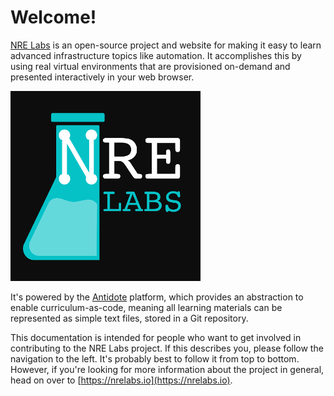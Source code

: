 # Welcome!

[NRE Labs](https://nrelabs.io/) is an open-source project and website for making it easy to learn advanced infrastructure topics like automation. It accomplishes this by using real virtual environments that are provisioned on-demand and presented interactively in your web browser.

![](.gitbook/assets/nrelabs-large-onblack.png)

It's powered by the [Antidote](https://github.com/nre-learning/antidote) platform, which provides an abstraction to enable curriculum-as-code, meaning all learning materials can be represented as simple text files, stored in a Git repository.

This documentation is intended for people who want to get involved in contributing to the NRE Labs project. If this describes you, please follow the navigation to the left. It's probably best to follow it from top to bottom. However, if you're looking for more information about the project in general, head on over to [https://nrelabs.io](https://nrelabs.io).



